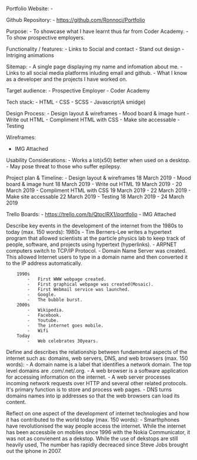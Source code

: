 Portfolio Website:
    -   

Github Repository:
    -   https://github.com/Ronnoci/Portfolio

Purpose:
    -   To showcase what I have learnt thus far from Coder Academy.
    -   To show prospective employers.

Functionality / features:
    -   Links to Social and contact
    -   Stand out design
    -   Intriging animations

Sitemap:
    -   A single page displaying my name and infomation about me. 
    -   Links to all social media platforms inluding email and github. 
    -   What I know as a developer and the projects I have worked on.

Target audience:
    -   Prospective Employer
    -   Coder Academy 

Tech stack:
    -   HTML 
    -   CSS 
    -   SCSS
    -   Javascript(A smidge)

Design Process:
    -   Design layout & wireframes
    -   Mood board & image hunt
    -   Write out HTML
    -   Compliment HTML with CSS
    -   Make site accessable
    -   Testing

Wireframes:
   -    IMG Attached

Usability Considerations:
    -   Works a lot(x50) better when used on a desktop.
    -   May pose threat to those who suffer epilepsy.

Project plan & Timeline:
    -   Design layout & wireframes      18 March 2019
    -   Mood board & image hunt         18 March 2019
    -   Write out HTML                  19 March 2019 - 20 March 2019
    -   Compliment HTML with CSS        19 March 2019 - 22 March 2019
    -   Make site accessable            22 March 2019
    -   Testing                         18 March 2019 - 24 March 2019

Trello Boards:
    -   https://trello.com/b/QtpclRX1/portfolio
    -   IMG Attached

Describe key events in the development of the internet from the 1980s to today (max. 150 words):
       1980s
            -   Tim Berners-Lee writes a hypertext program that allowed scientists at the particle physics lab      to keep track of people, software, and projects using hypertext (hyperlinks).
            -   ARPNET computers switch to TCP/IP Protocol.
            -   Domain Name Server was created. This allowed Internet users to type in a domain name and then       converted it to the IP address automatically.

        1990s
            -   First WWW webpage created.
            -   First graphical webpage was created(Mosaic).
            -   First Webmail service was launched.
            -   Google.
            -   The bubble burst.
        2000s
            -   Wikipedia.
            -   Facebook.
            -   Youtube.
            -   The internet goes mobile.
            -   Wifi
        Today
            -   Web celebrates 30years.


Define and describes the relationship between fundamental aspects of the internet such as: domains, web servers, DNS, and web browsers (max. 150 words):
    -   A domain name is a label that identifies a network domain. The top level domains are .com/.net/.org.
    -   A web browser is a software application for accessing information on the internet.
    -   A web server processes incoming network requests over HTTP and several other related protocols. It's        primary function is to store and process web pages.
    -   DNS turns domains names into ip addresses so that the web browsers can load its content.

Reflect on one aspect of the development of internet technologies and how it has contributed to the world today (max. 150 words):
    -   Smarthphones have revolutionised the way people access the internet. While the internet has been            accessbile on mobiles since 1996 with the Nokia Communicator, it was not as convienent as a dekstop.        While the use of dekstops are still heavily used, The number has rapidly decreaced since Steve Jobs         brought out the iphone in 2007.